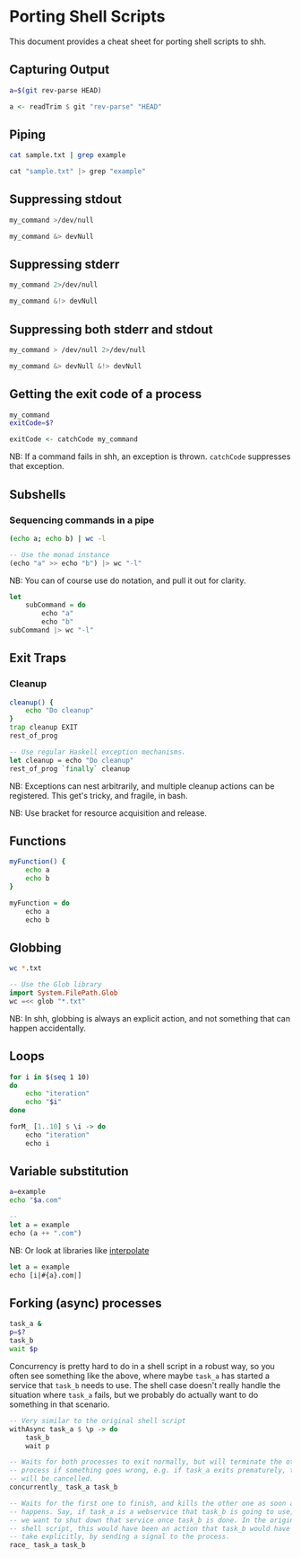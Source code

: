 # Porting Shell Scripts

This document provides a cheat sheet for porting shell scripts to shh.

## Capturing Output

```bash
a=$(git rev-parse HEAD)
```

```haskell
a <- readTrim $ git "rev-parse" "HEAD"
```

## Piping

```bash
cat sample.txt | grep example
```

```haskell
cat "sample.txt" |> grep "example"
```

## Suppressing stdout

```bash
my_command >/dev/null
```

```haskell
my_command &> devNull
```

## Suppressing stderr

```bash
my_command 2>/dev/null
```

```haskell
my_command &!> devNull
```

## Suppressing both stderr and stdout

```bash
my_command > /dev/null 2>/dev/null
```

```haskell
my_command &> devNull &!> devNull
```

## Getting the exit code of a process

```bash
my_command
exitCode=$?
```

```haskell
exitCode <- catchCode my_command
```

NB: If a command fails in shh, an exception is thrown. `catchCode` suppresses
that exception.

## Subshells

### Sequencing commands in a pipe

```bash
(echo a; echo b) | wc -l
```

```haskell
-- Use the monad instance
(echo "a" >> echo "b") |> wc "-l"
```

NB: You can of course use do notation, and pull it out for clarity.

```haskell
let
    subCommand = do
        echo "a"
        echo "b"
subCommand |> wc "-l"
```

## Exit Traps

### Cleanup

```bash
cleanup() {
    echo "Do cleanup"
}
trap cleanup EXIT
rest_of_prog
```

```haskell
-- Use regular Haskell exception mechanisms.
let cleanup = echo "Do cleanup"
rest_of_prog `finally` cleanup
```

NB: Exceptions can nest arbitrarily, and multiple cleanup actions can be
registered. This get's tricky, and fragile, in bash.

NB: Use bracket for resource acquisition and release.

## Functions

```bash
myFunction() {
    echo a
    echo b
}
```

```haskell
myFunction = do
    echo a
    echo b
```

## Globbing

```bash
wc *.txt
```

```haskell
-- Use the Glob library
import System.FilePath.Glob
wc =<< glob "*.txt"
```

NB: In shh, globbing is always an explicit action, and not something
that can happen accidentally.

## Loops

```bash
for i in $(seq 1 10)
do
    echo "iteration"
    echo "$i"
done
```

```haskell
forM_ [1..10] $ \i -> do
    echo "iteration"
    echo i
```

## Variable substitution

```bash
a=example
echo "$a.com"
```

```haskell
-- 
let a = example
echo (a ++ ".com")
```

NB: Or look at libraries like [interpolate](http://hackage.haskell.org/package/interpolate/docs/Data-String-Interpolate.html)

```haskell
let a = example
echo [i|#{a}.com|]
```

## Forking (async) processes

```bash
task_a &
p=$?
task_b
wait $p
```

Concurrency is pretty hard to do in a shell script in a robust way, so you
often see something like the above, where maybe `task_a` has started a
service that `task_b` needs to use. The shell case doesn't really handle
the situation where `task_a` fails, but we probably do actually want to do
something in that scenario.

```haskell
-- Very similar to the original shell script
withAsync task_a $ \p -> do
    task_b
    wait p

-- Waits for both processes to exit normally, but will terminate the other
-- process if something goes wrong, e.g. if task_a exits prematurely, task_b
-- will be cancelled.
concurrently_ task_a task_b

-- Waits for the first one to finish, and kills the other one as soon as that
-- happens. Say, if task_a is a webservice that task_b is going to use, but
-- we want to shut down that service once task_b is done. In the original
-- shell script, this would have been an action that task_b would have to
-- take explicitly, by sending a signal to the process.
race_ task_a task_b
```
